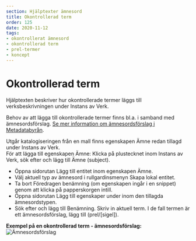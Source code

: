 ```yaml
---
section: Hjälptexter ämnesord
title: Okontrollerad term
order: 125
date: 2020-11-12
tags:
- okontrollerat ämnesord
- okontrollerad term
- prel-termer
- koncept
---
```


# Okontrollerad term
Hjälptexten beskriver hur okontrollerade termer läggs till verksbeskrivningen under Instans av Verk. 

Behov av att lägga till okontrollerade termer finns bl.a. i samband med ämnesordsförslag. [Se mer information om ämnesordsförslag i Metadatabyrån](https://metadatabyran.kb.se/amnesord-och-genre-form/svenska-amnesord/foresla-nytt-ord).

Utgår katalogiseringen från en mall finns egenskapen Ämne redan tillagd under Instans av Verk. 
<br/>För att lägga till egenskapen Ämne: Klicka på plustecknet inom Instans av Verk, sök efter och lägg till Ämne (subject).

* Öppna sidorutan Lägg till entitet inom egenskapen Ämne.
* Välj aktuell typ av ämnesord i rullgardinsmenyn Skapa lokal entitet.
* Ta bort Föredragen benämning (om egenskapen ingår i en snippet) genom att klicka på papperskorgen intill.
* Öppna sidorutan Lägg till egenskaper under inom den tillagda ämnesordstypen.
* Sök efter och lägg till Benämning. Skriv in aktuell term. I de fall termen är ett ämnesordsförslag, lägg till (prel/[sigel]).

**Exempel på en okontrollerad term - ämnesordsförslag:**
![Ämnesordsförslag](Ämnesordsförslag.png) 
